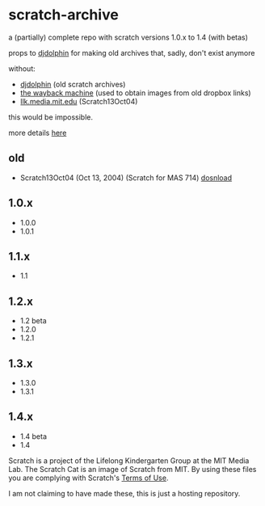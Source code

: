 # scratch-archive
a (partially) complete repo with scratch versions 1.0.x to 1.4 (with betas)

props to [djdolphin](https://github.com/djdolphin) for making old archives that, sadly, don't exist anymore

without:
* [djdolphin](https://github.com/djdolphin) (old scratch archives)
* [the wayback machine](https://archive.org) (used to obtain images from old dropbox links)
* [llk.media.mit.edu](https://llk.media.mit.edu/courses/software/scratch/) (Scratch13Oct04)

this would be impossible.

more details [here](https://github.com/xubiod/scratch-archive)

## old
 * Scratch13Oct04 (Oct 13, 2004) (Scratch for MAS 714) [dosnload](/Scratch13Oct04.image)

## 1.0.x
 * 1.0.0
 * 1.0.1

## 1.1.x
 * 1.1

## 1.2.x
 * 1.2 beta
 * 1.2.0
 * 1.2.1

## 1.3.x
 * 1.3.0
 * 1.3.1

## 1.4.x
 * 1.4 beta
 * 1.4

Scratch is a project of the Lifelong Kindergarten Group at the MIT Media Lab.
The Scratch Cat is an image of Scratch from MIT.
By using these files you are complying with Scratch's [Terms of Use](https://scratch.mit.edu/terms_of_use).

I am not claiming to have made these, this is just a hosting repository.
